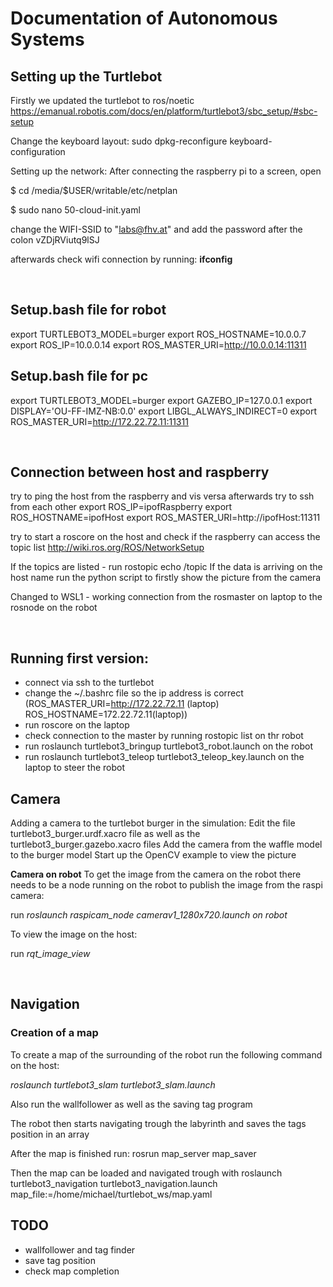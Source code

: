 # Documentation of Autonomous Systems
## Setting up the Turtlebot
Firstly we updated the turtlebot to ros/noetic
https://emanual.robotis.com/docs/en/platform/turtlebot3/sbc_setup/#sbc-setup

Change the keyboard layout:
sudo dpkg-reconfigure keyboard-configuration

Setting up the network:
After connecting the raspberry pi to a screen, open 

\$ cd /media/\$USER/writable/etc/netplan

\$ sudo nano 50-cloud-init.yaml

change the WIFI-SSID to "labs@fhv.at" and add the password after the colon vZDjRViutq9lSJ

afterwards check wifi connection by running: **ifconfig**

<br>

## Setup.bash file for robot
export TURTLEBOT3_MODEL=burger
export ROS_HOSTNAME=10.0.0.7
export ROS_IP=10.0.0.14
export ROS_MASTER_URI=http://10.0.0.14:11311


## Setup.bash file for pc
export TURTLEBOT3_MODEL=burger
export GAZEBO_IP=127.0.0.1
export DISPLAY='OU-FF-IMZ-NB:0.0'
export LIBGL_ALWAYS_INDIRECT=0
export ROS_MASTER_URI=http://172.22.72.11:11311
 
<br>

## Connection between host and raspberry
try to ping the host from the raspberry and vis versa
afterwards try to ssh from each other
export ROS_IP=ipofRaspberry
export ROS_HOSTNAME=ipofHost
export ROS_MASTER_URI=http://ipofHost:11311

try to start a roscore on the host and check if the raspberry can access the topic list
http://wiki.ros.org/ROS/NetworkSetup

If the topics are listed - run rostopic echo /topic
If the data is arriving on the host name run the python script to firstly show the picture from the camera

Changed to WSL1 - working connection from the rosmaster on laptop to the rosnode on the robot

<br>

## Running first version:
- connect via ssh to the turtlebot
- change the ~/.bashrc file so the ip address is correct (ROS_MASTER_URI=http://172.22.72.11 (laptop) ROS_HOSTNAME=172.22.72.11(laptop))
- run roscore on the laptop
- check connection to the master by running rostopic list on thr robot
- run roslaunch turtlebot3_bringup turtlebot3_robot.launch on the robot
- run roslaunch turtlebot3_teleop turtlebot3_teleop_key.launch on the laptop to steer the robot

## Camera
Adding a camera to the turtlebot burger in the simulation:
Edit the file turtlebot3_burger.urdf.xacro file as well as the turtlebot3_burger.gazebo.xacro files
Add the camera from the waffle model to the burger model
Start up the OpenCV example to view the picture

**Camera on robot**
To get the image from the camera on the robot there needs to be a node running on the robot to publish the image from the raspi camera:

run *roslaunch raspicam_node camerav1_1280x720.launch on robot*

To view the image on the host:

run *rqt_image_view*

<br>

## Navigation
### Creation of a map
To create a map of the surrounding of the robot run the following command on the host:

*roslaunch turtlebot3_slam turtlebot3_slam.launch*

Also run the wallfollower as well as the saving tag program

The robot then starts navigating trough the labyrinth and saves the tags position in an array 

After the map is finished run:
rosrun map_server map_saver

Then the map can be loaded and navigated trough with
roslaunch turtlebot3_navigation turtlebot3_navigation.launch map_file:=/home/michael/turtlebot_ws/map.yaml

## TODO
- wallfollower and tag finder
- save tag position
- check map completion
